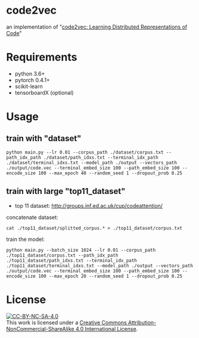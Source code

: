 # code2vec
an implementation of "[code2vec: Learning Distributed Representations of Code](https://arxiv.org/abs/1803.09473)"


# Requirements
* python 3.6+
* pytorch 0.4.1+
* scikit-learn
* tensorboardX (optional)


# Usage

## train with "dataset"

```
python main.py --lr 0.01 --corpus_path ./dataset/corpus.txt --path_idx_path ./dataset/path_idxs.txt --terminal_idx_path ./dataset/terminal_idxs.txt --model_path ./output --vectors_path ./output/code.vec --terminal_embed_size 100 --path_embed_size 100 --encode_size 100 --max_epoch 40 --random_seed 1 --dropout_prob 0.25
```


## train with large "top11_dataset"

* top 11 dataset: http://groups.inf.ed.ac.uk/cup/codeattention/

concatenate dataset:

```
cat ./top11_dataset/splitted_corpus.* > ./top11_dataset/corpus.txt
```

train the model:

```
python main.py --batch_size 1024 --lr 0.01 --corpus_path ./top11_dataset/corpus.txt --path_idx_path ./top11_dataset/path_idxs.txt --terminal_idx_path ./top11_dataset/terminal_idxs.txt --model_path ./output --vectors_path ./output/code.vec --terminal_embed_size 100 --path_embed_size 100 --encode_size 100 --max_epoch 20 --random_seed 1 --dropout_prob 0.25
```


# License
[![CC-BY-NC-SA-4.0](https://i.creativecommons.org/l/by-nc-sa/4.0/88x31.png)](http://creativecommons.org/licenses/by-nc-sa/4.0/)  
This work is licensed under a [Creative Commons Attribution-NonCommercial-ShareAlike 4.0 International License](http://creativecommons.org/licenses/by-nc-sa/4.0/).
